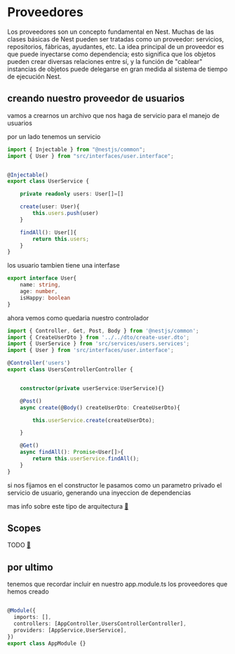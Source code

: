 # Proveedores
Los proveedores son un concepto fundamental en Nest. Muchas de las clases básicas de Nest pueden ser tratadas como un proveedor: servicios, repositorios, fábricas, ayudantes, etc. La idea principal de un proveedor es que puede inyectarse como dependencia; esto significa que los objetos pueden crear diversas relaciones entre sí, y la función de "cablear" instancias de objetos puede delegarse en gran medida al sistema de tiempo de ejecución Nest.


## creando nuestro proveedor de usuarios

vamos a crearnos un archivo que nos haga de servicio para el manejo de usuarios

por un lado tenemos un servicio

```typescript
import { Injectable } from "@nestjs/common";
import { User } from "src/interfaces/user.interface";


@Injectable()
export class UserService {

    private readonly users: User[]=[]

    create(user: User){
        this.users.push(user)
    }

    findAll(): User[]{
        return this.users;
    }
}
```

los usuario tambien tiene  una interfase

```typescript
export interface User{
    name: string,
    age: number,
    isHappy: boolean
}
```

ahora vemos como quedaria nuestro controlador

```typescript
import { Controller, Get, Post, Body } from '@nestjs/common';
import { CreateUserDto } from '../../dto/create-user.dto';
import { UserService } from 'src/services/users.services';
import { User } from 'src/interfaces/user.interface';

@Controller('users')
export class UsersControllerController {


    constructor(private userService:UserService){}

    @Post()
    async create(@Body() createUserDto: CreateUserDto){

        this.userService.create(createUserDto);

    }

    @Get()
    async findAll(): Promise<User[]>{
        return this.userService.findAll();
    }
}
```

si nos fijamos en el constructor le pasamos como un parametro privado el servicio de usuario, generando una inyeccion de dependencias

mas info sobre este tipo de arquitectura [👀](https://angular.io/guide/dependency-injection)


## Scopes

TODO
[ 👀 ](https://docs.nestjs.com/providers#scopes)

## por ultimo

tenemos que recordar incluir en nuestro app.module.ts los proveedores que hemos creado 

```typescript

@Module({
  imports: [],
  controllers: [AppController,UsersControllerController],
  providers: [AppService,UserService],
})
export class AppModule {}


```